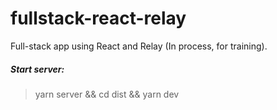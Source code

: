 # fullstack-react-relay
Full-stack app using React and Relay
(In process, for training).

##### Start server:

> yarn server && cd dist && yarn dev